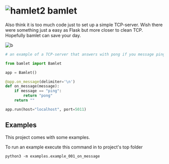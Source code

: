 # ![hamlet2](https://github.com/emirng/bamlet/assets/135670768/dee90c39-5f3d-48bb-be60-abc632ea3556) bamlet
Also think it is too much code just to set up a simple TCP-server. Wish there were something just a easy as Flask but more closer to clean TCP. Hopefully bamlet can save your day.

![b](https://github.com/emirng/bamlet/actions/workflows/main.yml/badge.svg)

```python
# an example of a TCP-server that answers with pong if you message ping to it

from bamlet import Bamlet

app = Bamlet()

@app.on_message(delimiter='\n')
def on_message(message):
    if message == "ping":
        return "pong"
    return ""

app.run(host="localhost", port=5011)
```

## Examples
This project comes with some examples. 

To run an example execute this command in to project's top folder
```
python3 -m examples.example_001_on_message
```
